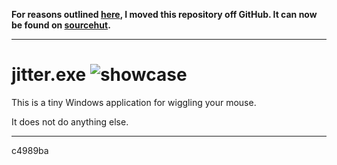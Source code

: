 **For reasons outlined [here][autopilot], I moved this repository off GitHub.
It can now be found on [sourcehut][sourcehut].**

[autopilot]: https://github.com/juni2k/autopilot#motivation
[sourcehut]: https://git.sr.ht/~juni/jitter.exe

---

# jitter.exe ![showcase](https://mew.tv/projects/jitter/jitter.gif)

This is a tiny Windows application for wiggling your mouse.

It does not do anything else.

---

c4989ba
